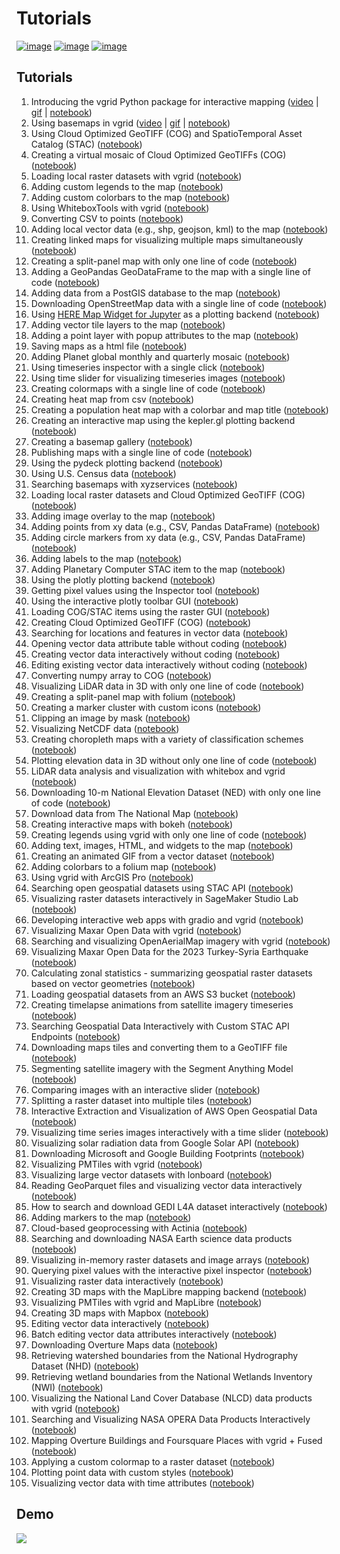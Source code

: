 # Tutorials

[![image](https://studiolab.sagemaker.aws/studiolab.svg)](https://studiolab.sagemaker.aws/import/github/opengeoshub/vgrid/blob/master/docs/notebooks/00_h3.ipynb)
[![image](https://colab.research.google.com/assets/colab-badge.svg)](https://colab.research.google.com/github/opengeoshub/vgrid/blob/master)
[![image](https://mybinder.org/badge_logo.svg)](https://mybinder.org/v2/gh/opengeoshub/vgrid/HEAD)


## Tutorials

1. Introducing the vgrid Python package for interactive mapping ([video](https://youtu.be/-UPt7x3Gn60) | [gif](https://i.imgur.com/2pRxunR.gif) | [notebook](https://vgrid.org/notebooks/01_vgrid_intro))
2. Using basemaps in vgrid ([video](https://youtu.be/uylpjbDZesY) | [gif](https://youtu.be/-lOo-vxjrDM) | [notebook](https://vgrid.org/notebooks/02_using_basemaps))
3. Using Cloud Optimized GeoTIFF (COG) and SpatioTemporal Asset Catalog (STAC) ([notebook](https://vgrid.org/notebooks/03_cog_stac))
4. Creating a virtual mosaic of Cloud Optimized GeoTIFFs (COG) ([notebook](https://vgrid.org/notebooks/04_cog_mosaic))
5. Loading local raster datasets with vgrid ([notebook](https://vgrid.org/notebooks/05_load_raster))
6. Adding custom legends to the map ([notebook](https://vgrid.org/notebooks/06_legend))
7. Adding custom colorbars to the map ([notebook](https://vgrid.org/notebooks/07_colorbar))
8. Using WhiteboxTools with vgrid ([notebook](https://vgrid.org/notebooks/08_whitebox))
9. Converting CSV to points ([notebook](https://vgrid.org/notebooks/09_csv_to_points))
10. Adding local vector data (e.g., shp, geojson, kml) to the map ([notebook](https://vgrid.org/notebooks/10_add_vector))
11. Creating linked maps for visualizing multiple maps simultaneously ([notebook](https://vgrid.org/notebooks/11_linked_maps))
12. Creating a split-panel map with only one line of code ([notebook](https://vgrid.org/notebooks/12_split_map))
13. Adding a GeoPandas GeoDataFrame to the map with a single line of code ([notebook](https://vgrid.org/notebooks/13_geopandas/))
14. Adding data from a PostGIS database to the map ([notebook](https://vgrid.org/notebooks/14_postgis))
15. Downloading OpenStreetMap data with a single line of code ([notebook](https://vgrid.org/notebooks/15_openstreetmap))
16. Using [HERE Map Widget for Jupyter](https://github.com/heremaps/here-map-widget-for-jupyter) as a plotting backend ([notebook](https://vgrid.org/notebooks/16_heremap))
17. Adding vector tile layers to the map ([notebook](https://vgrid.org/notebooks/17_vector_tile_layer))
18. Adding a point layer with popup attributes to the map ([notebook](https://vgrid.org/notebooks/18_point_layer))
19. Saving maps as a html file ([notebook](https://vgrid.org/notebooks/19_map_to_html))
20. Adding Planet global monthly and quarterly mosaic ([notebook](https://vgrid.org/notebooks/20_planet_imagery))
21. Using timeseries inspector with a single click ([notebook](https://vgrid.org/notebooks/21_ts_inspector))
22. Using time slider for visualizing timeseries images ([notebook](https://vgrid.org/notebooks/22_time_slider))
23. Creating colormaps with a single line of code ([notebook](https://vgrid.org/notebooks/23_colormaps))
24. Creating heat map from csv ([notebook](https://vgrid.org/notebooks/24_heatmap))
25. Creating a population heat map with a colorbar and map title ([notebook](https://vgrid.org/notebooks/25_map_title))
26. Creating an interactive map using the kepler.gl plotting backend ([notebook](https://vgrid.org/notebooks/26_kepler_gl))
27. Creating a basemap gallery ([notebook](https://vgrid.org/notebooks/27_basemap_gallery))
28. Publishing maps with a single line of code ([notebook](https://vgrid.org/notebooks/28_publish_map))
29. Using the pydeck plotting backend ([notebook](https://vgrid.org/notebooks/29_pydeck))
30. Using U.S. Census data ([notebook](https://vgrid.org/notebooks/30_census_data))
31. Searching basemaps with xyzservices ([notebook](https://vgrid.org/notebooks/31_search_basemaps))
32. Loading local raster datasets and Cloud Optimized GeoTIFF (COG) ([notebook](https://vgrid.org/notebooks/32_local_tile))
33. Adding image overlay to the map ([notebook](https://vgrid.org/notebooks/33_image_overlay))
34. Adding points from xy data (e.g., CSV, Pandas DataFrame) ([notebook](https://vgrid.org/notebooks/34_add_points_from_xy))
35. Adding circle markers from xy data (e.g., CSV, Pandas DataFrame) ([notebook](https://vgrid.org/notebooks/35_circle_markers))
36. Adding labels to the map ([notebook](https://vgrid.org/notebooks/36_add_labels))
37. Adding Planetary Computer STAC item to the map ([notebook](https://vgrid.org/notebooks/37_planetary_computer))
38. Using the plotly plotting backend ([notebook](https://vgrid.org/notebooks/38_plotly))
39. Getting pixel values using the Inspector tool ([notebook](https://vgrid.org/notebooks/39_inspector_tool))
40. Using the interactive plotly toolbar GUI ([notebook](https://vgrid.org/notebooks/40_plotly_gui))
41. Loading COG/STAC items using the raster GUI ([notebook](https://vgrid.org/notebooks/41_raster_gui))
42. Creating Cloud Optimized GeoTIFF (COG) ([notebook](https://vgrid.org/notebooks/42_create_cog))
43. Searching for locations and features in vector data ([notebook](https://vgrid.org/notebooks/43_search_control))
44. Opening vector data attribute table without coding ([notebook](https://vgrid.org/notebooks/44_attribute_table))
45. Creating vector data interactively without coding ([notebook](https://vgrid.org/notebooks/45_create_vector))
46. Editing existing vector data interactively without coding ([notebook](https://vgrid.org/notebooks/46_edit_vector))
47. Converting numpy array to COG ([notebook](https://vgrid.org/notebooks/47_numpy_to_cog))
48. Visualizing LiDAR data in 3D with only one line of code ([notebook](https://vgrid.org/notebooks/48_lidar))
49. Creating a split-panel map with folium ([notebook](https://vgrid.org/notebooks/49_split_control))
50. Creating a marker cluster with custom icons ([notebook](https://vgrid.org/notebooks/50_marker_cluster))
51. Clipping an image by mask ([notebook](https://vgrid.org/notebooks/51_clip_image))
52. Visualizing NetCDF data ([notebook](https://vgrid.org/notebooks/52_netcdf/))
53. Creating choropleth maps with a variety of classification schemes ([notebook](https://vgrid.org/notebooks/53_choropleth))
54. Plotting elevation data in 3D without only one line of code ([notebook](https://vgrid.org/notebooks/54_plot_raster))
55. LiDAR data analysis and visualization with whitebox and vgrid ([notebook](https://vgrid.org/notebooks/55_lidar))
56. Downloading 10-m National Elevation Dataset (NED) with only one line of code ([notebook](https://vgrid.org/notebooks/56_download_ned))
57. Download data from The National Map ([notebook](https://vgrid.org/notebooks/57_national_map))
58. Creating interactive maps with bokeh ([notebook](https://vgrid.org/notebooks/58_bokeh))
59. Creating legends using vgrid with only one line of code ([notebook](https://vgrid.org/notebooks/59_create_legend))
60. Adding text, images, HTML, and widgets to the map ([notebook](https://vgrid.org/notebooks/60_add_widget))
61. Creating an animated GIF from a vector dataset ([notebook](https://vgrid.org/notebooks/61_vector_to_gif))
62. Adding colorbars to a folium map ([notebook](https://vgrid.org/notebooks/62_folium_colorbar))
63. Using vgrid with ArcGIS Pro ([notebook](https://vgrid.org/notebooks/63_arcgis))
64. Searching open geospatial datasets using STAC API ([notebook](https://vgrid.org/notebooks/64_stac_search))
65. Visualizing raster datasets interactively in SageMaker Studio Lab ([notebook](https://vgrid.org/notebooks/65_sagemaker))
66. Developing interactive web apps with gradio and vgrid ([notebook](https://vgrid.org/notebooks/66_gradio))
67. Visualizing Maxar Open Data with vgrid ([notebook](https://vgrid.org/notebooks/67_maxar_open_data))
68. Searching and visualizing OpenAerialMap imagery with vgrid ([notebook](https://vgrid.org/notebooks/68_openaerialmap))
69. Visualizing Maxar Open Data for the 2023 Turkey-Syria Earthquake ([notebook](https://vgrid.org/notebooks/69_turkey_earthquake))
70. Calculating zonal statistics - summarizing geospatial raster datasets based on vector geometries ([notebook](https://vgrid.org/notebooks/70_zonal_stats))
71. Loading geospatial datasets from an AWS S3 bucket ([notebook](https://vgrid.org/notebooks/71_aws_s3))
72. Creating timelapse animations from satellite imagery timeseries ([notebook](https://vgrid.org/notebooks/72_timelapse))
73. Searching Geospatial Data Interactively with Custom STAC API Endpoints ([notebook](https://vgrid.org/notebooks/73_custom_stac))
74. Downloading maps tiles and converting them to a GeoTIFF file ([notebook](https://vgrid.org/notebooks/74_map_tiles_to_geotiff))
75. Segmenting satellite imagery with the Segment Anything Model ([notebook](https://vgrid.org/notebooks/75_segment_anything))
76. Comparing images with an interactive slider ([notebook](https://vgrid.org/notebooks/76_image_comparison))
77. Splitting a raster dataset into multiple tiles ([notebook](https://vgrid.org/notebooks/77_split_raster))
78. Interactive Extraction and Visualization of AWS Open Geospatial Data ([notebook](https://vgrid.org/notebooks/78_read_raster))
79. Visualizing time series images interactively with a time slider ([notebook](https://vgrid.org/notebooks/79_timeseries))
80. Visualizing solar radiation data from Google Solar API ([notebook](https://vgrid.org/notebooks/80_solar))
81. Downloading Microsoft and Google Building Footprints ([notebook](https://vgrid.org/notebooks/81_buildings))
82. Visualizing PMTiles with vgrid ([notebook](https://vgrid.org/notebooks/82_pmtiles))
83. Visualizing large vector datasets with lonboard ([notebook](https://vgrid.org/notebooks/83_vector_viz))
84. Reading GeoParquet files and visualizing vector data interactively ([notebook](https://vgrid.org/notebooks/84_read_parquet))
85. How to search and download GEDI L4A dataset interactively ([notebook](https://vgrid.org/notebooks/85_gedi))
86. Adding markers to the map ([notebook](https://vgrid.org/notebooks/86_add_markers))
87. Cloud-based geoprocessing with Actinia ([notebook](https://vgrid.org/notebooks/87_actinia))
88. Searching and downloading NASA Earth science data products ([notebook](https://vgrid.org/notebooks/88_nasa_earth_data))
89. Visualizing in-memory raster datasets and image arrays ([notebook](https://vgrid.org/notebooks/89_image_array_viz))
90. Querying pixel values with the interactive pixel inspector ([notebook](https://vgrid.org/notebooks/90_pixel_inspector))
91. Visualizing raster data interactively ([notebook](https://vgrid.org/notebooks/91_raster_viz_gui))
92. Creating 3D maps with the MapLibre mapping backend ([notebook](https://vgrid.org/notebooks/92_maplibre))
93. Visualizing PMTiles with vgrid and MapLibre ([notebook](https://vgrid.org/notebooks/93_maplibre_pmtiles))
94. Creating 3D maps with Mapbox ([notebook](https://vgrid.org/notebooks/94_mapbox))
95. Editing vector data interactively ([notebook](https://vgrid.org/notebooks/95_edit_vector))
96. Batch editing vector data attributes interactively ([notebook](https://vgrid.org/notebooks/96_batch_edit_vector))
97. Downloading Overture Maps data ([notebook](https://vgrid.org/notebooks/97_overture_data))
98. Retrieving watershed boundaries from the National Hydrography Dataset (NHD) ([notebook](https://vgrid.org/notebooks/98_watershed))
99. Retrieving wetland boundaries from the National Wetlands Inventory (NWI) ([notebook](https://vgrid.org/notebooks/99_wetlands))
100. Visualizing the National Land Cover Database (NLCD) data products with vgrid ([notebook](https://vgrid.org/notebooks/100_nlcd))
101. Searching and Visualizing NASA OPERA Data Products Interactively ([notebook](https://vgrid.org/notebooks/101_nasa_opera))
102. Mapping Overture Buildings and Foursquare Places with vgrid + Fused ([notebook](https://vgrid.org/notebooks/102_fused))
103. Applying a custom colormap to a raster dataset ([notebook](https://vgrid.org/notebooks/103_raster_colormap))
104. Plotting point data with custom styles ([notebook](https://vgrid.org/notebooks/104_point_style))
105. Visualizing vector data with time attributes ([notebook](https://vgrid.org/notebooks/105_vector_time_slider))

## Demo

![](https://wetlands.io/file/images/vgrid_demo.gif)
